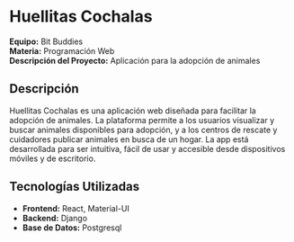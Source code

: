 # Huellitas Cochalas

**Equipo:** Bit Buddies  
**Materia:** Programación Web  
**Descripción del Proyecto:** Aplicación para la adopción de animales

## Descripción

Huellitas Cochalas es una aplicación web diseñada para facilitar la adopción de animales. La plataforma permite a los usuarios visualizar y buscar animales disponibles para adopción, y a los centros de rescate y cuidadores publicar animales en busca de un hogar. La app está desarrollada para ser intuitiva, fácil de usar y accesible desde dispositivos móviles y de escritorio.

## Tecnologías Utilizadas

- **Frontend:** React, Material-UI
- **Backend:** Django
- **Base de Datos:** Postgresql
